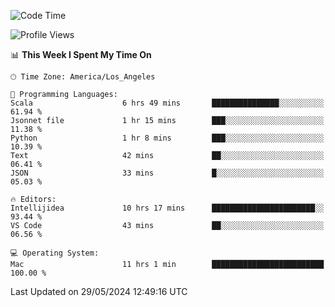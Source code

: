 <!--START_SECTION:waka-->
![Code Time](http://img.shields.io/badge/Code%20Time-1%2C022%20hrs%2036%20mins-blue)

![Profile Views](http://img.shields.io/badge/Profile%20Views-0-blue)

📊 **This Week I Spent My Time On** 

```text
🕑︎ Time Zone: America/Los_Angeles

💬 Programming Languages: 
Scala                    6 hrs 49 mins       ███████████████░░░░░░░░░░   61.94 % 
Jsonnet file             1 hr 15 mins        ███░░░░░░░░░░░░░░░░░░░░░░   11.38 % 
Python                   1 hr 8 mins         ███░░░░░░░░░░░░░░░░░░░░░░   10.39 % 
Text                     42 mins             ██░░░░░░░░░░░░░░░░░░░░░░░   06.41 % 
JSON                     33 mins             █░░░░░░░░░░░░░░░░░░░░░░░░   05.03 % 

🔥 Editors: 
Intellijidea             10 hrs 17 mins      ███████████████████████░░   93.44 % 
VS Code                  43 mins             ██░░░░░░░░░░░░░░░░░░░░░░░   06.56 % 

💻 Operating System: 
Mac                      11 hrs 1 min        █████████████████████████   100.00 % 
```


 Last Updated on 29/05/2024 12:49:16 UTC
<!--END_SECTION:waka-->
